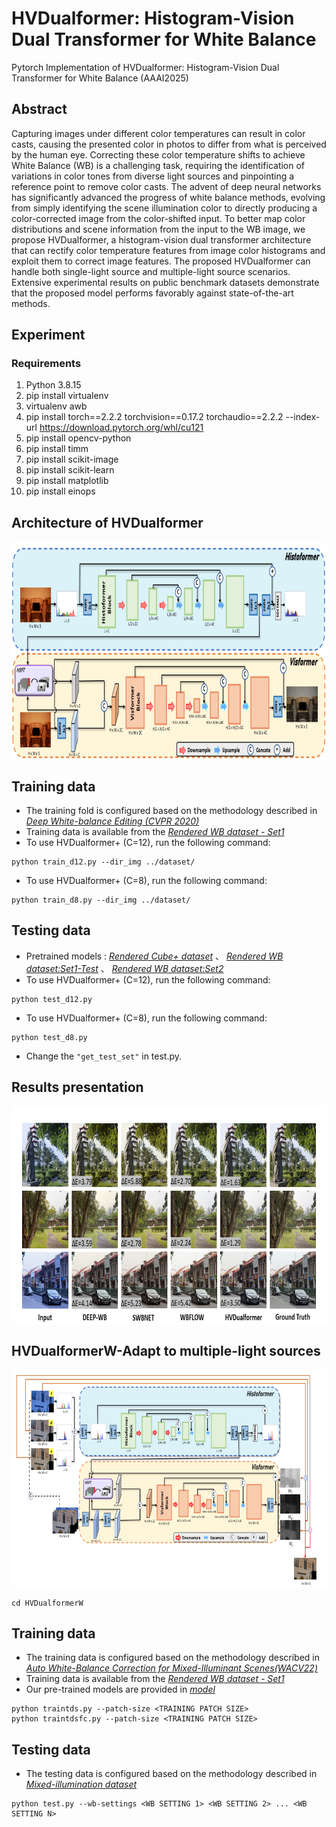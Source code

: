 # HVDualformer: Histogram-Vision Dual Transformer for White Balance
Pytorch Implementation of HVDualformer: Histogram-Vision Dual Transformer for White Balance (AAAI2025)

## Abstract
Capturing images under different color temperatures can result in color casts, causing the presented color in photos to differ from what is perceived by the human eye. Correcting these color temperature shifts to achieve White Balance (WB) is a challenging task, requiring the identification of variations in color tones from diverse light sources and pinpointing a reference point to remove color casts. 
The advent of deep neural networks has significantly advanced the progress of white balance methods, evolving from simply identifying the scene illumination color to directly producing a color-corrected image from the color-shifted input. To better map color distributions and scene information from the input to the WB image, we propose HVDualformer, a histogram-vision dual transformer architecture that can rectify color temperature features from image color histograms and exploit them to correct image features. The proposed HVDualformer can handle both single-light source and multiple-light source scenarios.  Extensive experimental results on public benchmark datasets demonstrate that the proposed model performs favorably against state-of-the-art methods.

## Experiment

### Requirements
1. Python 3.8.15
2. pip install virtualenv
3. virtualenv awb
4. pip install torch==2.2.2 torchvision==0.17.2 torchaudio==2.2.2 --index-url https://download.pytorch.org/whl/cu121
5. pip install opencv-python
6. pip install timm
7. pip install scikit-image
8. pip install scikit-learn
9. pip install matplotlib
10. pip install einops
## Architecture of HVDualformer
<img src="./Figures/HVdualformer_arch.png" width = "800" height = "350" div align=center />

## Training data
* The training fold is configured based on the methodology described in *[Deep White-balance Editing (CVPR 2020)](https://openaccess.thecvf.com/content_CVPR_2020/papers/Afifi_Deep_White-Balance_Editing_CVPR_2020_paper.pdf)*
* Training data is available from the *[Rendered WB dataset - Set1](https://cvil.eecs.yorku.ca/projects/public_html/sRGB_WB_correction/dataset.html)*
* To use HVDualformer+ (C=12), run the following command:
```
python train_d12.py --dir_img ../dataset/
```
* To use HVDualformer+ (C=8), run the following command:
```
python train_d8.py --dir_img ../dataset/
```
## Testing data
* Pretrained models : *[Rendered Cube+ dataset](http://gofile.me/65TdH/Dli4VUjUg)* 、 *[Rendered WB dataset:Set1-Test](http://gofile.me/65TdH/QTMC1iCie)* 、 *[Rendered WB dataset:Set2](http://gofile.me/65TdH/1uz8r0MnT)*
* To use HVDualformer+ (C=12), run the following command:
```
python test_d12.py
```
* To use HVDualformer+ (C=8), run the following command:
```
python test_d8.py 
```
*  Change the `"get_test_set"` in test.py. <br>

## Results presentation
<img src="./Figures/awb_correction.png" width = "800" height = "350" div align=center />

## HVDualformerW-Adapt to multiple-light sources
<img src="./Figures/HVdualformerW_arch.png" width = "800" height = "350" div align=center />

```
cd HVDualformerW
```
## Training data
* The training data is configured based on the methodology described in *[Auto White-Balance Correction for Mixed-Illuminant Scenes(WACV22)](https://arxiv.org/abs/2109.08750)*
* Training data is available from the *[Rendered WB dataset - Set1](https://cvil.eecs.yorku.ca/projects/public_html/sRGB_WB_correction/dataset.html)*
* Our pre-trained models are provided in *[model](http://gofile.me/65TdH/sj5T6YOKU)*
```
python traintds.py --patch-size <TRAINING PATCH SIZE>
python traintdsfc.py --patch-size <TRAINING PATCH SIZE>
```
## Testing data
* The testing data is configured based on the methodology described in *[Mixed-illumination dataset](https://arxiv.org/abs/2109.08750)*
```
python test.py --wb-settings <WB SETTING 1> <WB SETTING 2> ... <WB SETTING N>
```
